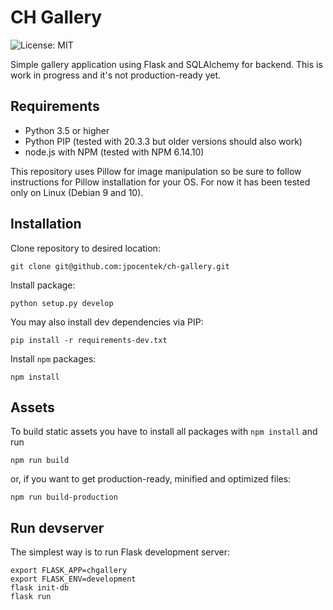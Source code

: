 # CH Gallery

![License: MIT](https://img.shields.io/github/license/commonality/readme-inspector.svg)

Simple gallery application using Flask and SQLAlchemy for backend. This is work in progress and it's not production-ready
yet.

## Requirements

* Python 3.5 or higher
* Python PIP (tested with 20.3.3 but older versions should also work)
* node.js with NPM (tested with NPM 6.14.10)

This repository uses Pillow for image manipulation so be sure to follow instructions for Pillow installation for your OS.
For now it has been tested only on Linux (Debian 9 and 10).

## Installation

Clone repository to desired location:
```
git clone git@github.com:jpocentek/ch-gallery.git
```

Install package:
```
python setup.py develop
```

You may also install dev dependencies via PIP:
```
pip install -r requirements-dev.txt
```

Install `npm` packages:
```
npm install
```

## Assets

To build static assets you have to install all packages with `npm install` and run
```
npm run build
```
or, if you want to get production-ready, minified and optimized files:
```
npm run build-production
```

## Run devserver

The simplest way is to run Flask development server:
```
export FLASK_APP=chgallery
export FLASK_ENV=development
flask init-db
flask run
```
